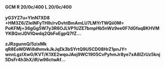 #### GCM R 20/0c/400 L 20/0c/400
**yG3YZ7u+YlnN7XD8**<br/>**+HM3Z6/ZIeINFyTHIh/rvDvhtBmAmLU7LMYrTWQii0M=**<br/>**PoKFMj+36gGg5W7y3R6OJLVP1UZE7bmpHb5nWz9ee0F7dGfaqBKHVMYKBQxrJDVIQwdq2QbFoEgpQ7fZ...**<br/><br/>
**zJRzgunnQ/5zixMk**<br/>**qR8EoWDWi8dhmvkJkJqEk3bSYrtQ9USCD08HrZ1pnJY=**<br/>**wnnLgzlXwG/KVT/K1XE2wqoJAoj9WC1905CvPyhmJr8ye7xA8IZrUz5knj5DsFr4h3hX/iR/w96ctwAf...**